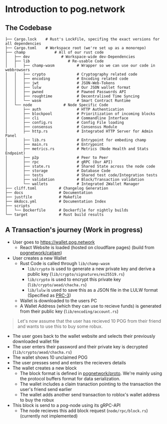 # Introduction to pog.network

## The Codebase

```
├── Cargo.lock    # Rust's LockFile, specifing the exact versions for all dependencies
├── Cargo.toml    # Workspace root (we're set up as a monorepo)
├── champ             # All of our rust code
│   ├── dev              # Workspace-wide dev-Dependencies
│   ├── lib                 # Re-usable Code
│   │   ├── champ-wasm          # Wrapper so we can use our code in webbrowsers
│   │   ├── crypto              # Cryptography related code
│   │   ├── encoding            # Encoding related code
│   │   ├── jwt                 # JSON-Web-Tokens
│   │   ├── lulw                # Our JSON wallet format
│   │   ├── pwned               # Pawned Passwords API
│   │   ├── roughtime           # Decentralised Time Syncing
│   │   └── wasm                # Smart Contract Runtime
│   └── node              # Node Specific Code
│       ├── auth                # HTTP Authentication
│       ├── blockpool           # Prioritization of incoming blocks
│       ├── cli                 # Commandline Interface
│       ├── config.rs           # Config File loading
│       ├── consensus           # Consensus Module
│       ├── http.rs             # Integrated HTTP Server for Admin Panel
│       ├── lib.rs              # Entrypoint for embeding champ
│       ├── main.rs             # Entrypoint
│       ├── metrics.rs          # Metrics (Node Health and Stats Endpoint)
│       ├── p2p                 # Peer to Peer
│       ├── rpc                 # gRPC (Our API)
│       ├── state.rs            # Shared State across the node code
│       ├── storage             # Database Code
│       ├── tests               # Shared test code/Integration tests
│       ├── validation          # Block/Transaction validation
│       └── wallets             # Integrated 2Wallet Manager
├── cliff.toml          # Changelog Generation
├── docs                # Documentation
├── justfile            # Makefile
├── mkdocs.yml          # Documentation Index
├── scripts
│   └── Dockerfile      # Dockerfile for nightly builds
└── target              # Rust build results
```

## A Transaction's journey (Work in progress)

- User goes to https://wallet.pog.network
  - React Website is loaded (hosted on cloudflare pages) (build from [pognetwork/catjam](https://github.com/pognetwork/catjam))
- User creates a new Wallet
  - Rust Code is called through `lib/champ-wasm`
    - `lib/crypto` is used to generate a new private key and derive a public key (`lib/crypto/signatures/es25519.rs`)
    - `lib/crypto` is used to encrypt this private key (`lib/crypto/aead/chacha.rs`)
    - `lib/lulw` is used to save this as a JSON file in the LULW format (Specified as [PRC-3](https://pog.network/specification/PIPs/03-LULW/))
  - Wallet is downloaded to the users PC
  - A Wallet Address (which they can use to recieve funds) is generated from their public key (`lib/encoding/account.rs`)

> Let's now assume that the user has recieved 10 POG from their friend and wants to use this to buy some robux.

- The user goes back to the wallet website and selects their previously downloaded wallet file
- The user enters their password and their private key is decrypted (`lib/crypto/aead/chacha.rs`)
- The wallet shows 10 unclaimed POG
- The user presses send and enters the recievers details
- The wallet creates a new block
  - The block format is defined in [pognetwork/proto](https://github.com/pognetwork/proto). We're mainly using the protocol buffers format for data serialization.
  - The wallet includes a claim tranaction pointing to the transaction the user's friend send earlier
  - The wallet adds another send transaction to roblox's wallet address to buy the robux
- This block is send to a pog-node using its gRPC-API
  - The node recieves this add block request (`node/rpc/block.rs`) (currently not implemented)
